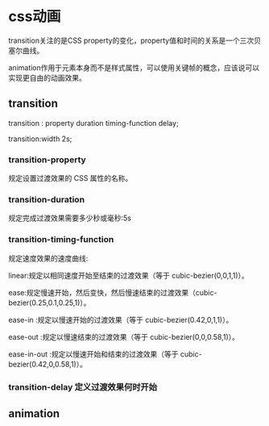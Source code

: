 # css动画

transition关注的是CSS property的变化，property值和时间的关系是一个三次贝塞尔曲线。

animation作用于元素本身而不是样式属性，可以使用关键帧的概念，应该说可以实现更自由的动画效果。

## transition

transition : property duration timing-function delay;  

transition:width 2s;  

### transition-property

规定设置过渡效果的 CSS 属性的名称。

### transition-duration

规定完成过渡效果需要多少秒或毫秒:5s

### transition-timing-function

规定速度效果的速度曲线:

linear:规定以相同速度开始至结束的过渡效果（等于 cubic-bezier(0,0,1,1)）。

ease:规定慢速开始，然后变快，然后慢速结束的过渡效果（cubic-bezier(0.25,0.1,0.25,1)）。

ease-in :规定以慢速开始的过渡效果（等于 cubic-bezier(0.42,0,1,1)）。

ease-out :规定以慢速结束的过渡效果（等于 cubic-bezier(0,0,0.58,1)）。

ease-in-out :规定以慢速开始和结束的过渡效果（等于 cubic-bezier(0.42,0,0.58,1)）。

### transition-delay 定义过渡效果何时开始

## animation
